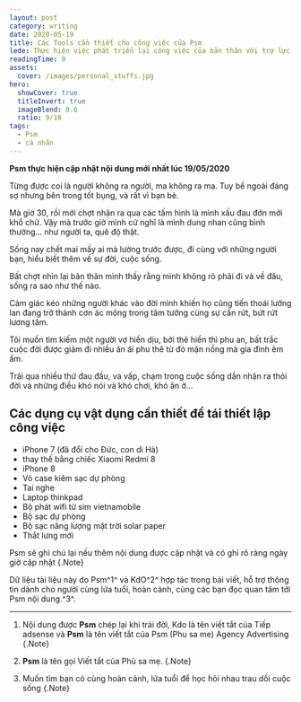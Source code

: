 ```yaml
---
layout: post
category: writing
date: 2020-05-19
title: Các Tools cần thiết cho công việc của Psm
lede: Thực hiện việc phát triển lại công việc của bản thân với trợ lực đến từ các tools này như trong bài này
readingTime: 9
assets:
  cover: /images/personal_stuffs.jpg
hero:
  showCover: true
  titleInvert: true
  imageBlend: 0.6
  ratio: 9/16
tags:
  - Psm
  - cá nhân
---
```

**Psm thực hiện cập nhật nội dung mới nhất lúc 19/05/2020**

Từng được coi là người không ra người, ma không ra ma.
Tuy bề ngoài đáng sợ nhưng bên trong tốt bụng, và rất vì bạn bè.

Mà giờ 30, rồi mới chợt nhận ra qua các tấm hình là mình xấu đau đớn mới khổ chứ. Vậy mà trước giờ mình cứ nghĩ là mình dung nhan cũng bình thường... như người ta, quê độ thật.

Sống nay chết mai mấy ai mà lường trước được, đi cùng với những người bạn, hiểu biết thêm về sự đời, cuộc sống.

Bất chợt nhìn lại bản thân mình thấy rằng mình không rõ phải đi và về đâu, sống ra sao như thế nào.

Cảm giác kéo những người khác vào đời mình khiến họ cũng tiến thoái lưỡng lan đang trở thành cơn ác mộng trong tâm tưởng cùng sự cắn rứt, bứt rứt lương tâm.

Tôi muốn tìm kiếm một người vợ hiền dịu, bởi thê hiền thì phu an, bất trắc cuộc đời được giảm đi nhiều ân ái phu thê từ đó mặn nồng mà gia đình êm ấm.

<Media ratio="844/1500" image="/images/personal_stuffs.jpg"/>

Trải qua nhiều thứ đau đầu, va vấp, chạm trong cuộc sống dần nhận ra thói đời và những điều khó nói và khó chơi, khó ăn ở...

## Các dụng cụ vật dụng cần thiết để tái thiết lập công việc

- iPhone 7 (đã đổi cho Đức, con dì Hà)
- thay thế bằng chiếc Xiaomi Redmi 8
- iPhone 8
- Vỏ case kiêm sạc dự phòng
- Tai nghe
- Laptop thinkpad
- Bộ phát wifi từ sim vietnamobile
- Bộ sạc dự phòng
- Bộ sạc năng lượng mặt trời solar paper
- Thắt lưng mới

Psm sẽ ghi chú lại nếu thêm nội dung được cập nhật và có ghi rõ ràng ngày giờ cập nhật {.Note}

Dữ liệu tài liệu này do Psm^1^ và KdO^2^ hợp tác trong bài viết, hỗ trợ thông tin dành cho người cùng lứa tuổi, hoàn cảnh, cùng các bạn đọc quan tâm tới Psm nội dung.^3^.

---

1. Nội dung được **Psm** chép lại khi trải đời, Kdo là tên viết tắt của Tiếp adsense và **Psm** là tên viết tắt của Psm (Phu sa me) Agency Advertising {.Note}

2. **Psm** là tên gọi Viết tắt của Phù sa mẹ. {.Note}

3. Muốn tìm bạn có cùng hoàn cảnh, lứa tuổi để học hỏi nhau trau dồi cuộc sống {.Note}

<script>
import Media from "../../src/components/Media";

export default {
  components: { Media }
}
</script>
